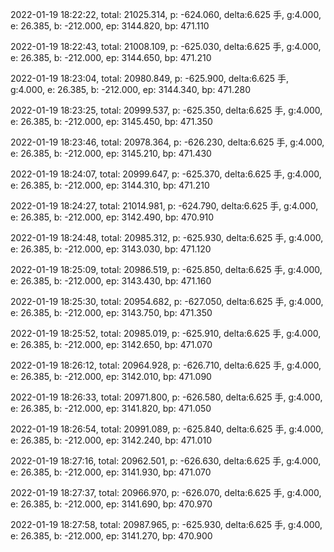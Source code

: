 2022-01-19 18:22:22, total: 21025.314, p: -624.060, delta:6.625 手, g:4.000, e: 26.385, b: -212.000, ep: 3144.820, bp: 471.110

2022-01-19 18:22:43, total: 21008.109, p: -625.030, delta:6.625 手, g:4.000, e: 26.385, b: -212.000, ep: 3144.650, bp: 471.210

2022-01-19 18:23:04, total: 20980.849, p: -625.900, delta:6.625 手, g:4.000, e: 26.385, b: -212.000, ep: 3144.340, bp: 471.280

2022-01-19 18:23:25, total: 20999.537, p: -625.350, delta:6.625 手, g:4.000, e: 26.385, b: -212.000, ep: 3145.450, bp: 471.350

2022-01-19 18:23:46, total: 20978.364, p: -626.230, delta:6.625 手, g:4.000, e: 26.385, b: -212.000, ep: 3145.210, bp: 471.430

2022-01-19 18:24:07, total: 20999.647, p: -625.370, delta:6.625 手, g:4.000, e: 26.385, b: -212.000, ep: 3144.310, bp: 471.210

2022-01-19 18:24:27, total: 21014.981, p: -624.790, delta:6.625 手, g:4.000, e: 26.385, b: -212.000, ep: 3142.490, bp: 470.910

2022-01-19 18:24:48, total: 20985.312, p: -625.930, delta:6.625 手, g:4.000, e: 26.385, b: -212.000, ep: 3143.030, bp: 471.120

2022-01-19 18:25:09, total: 20986.519, p: -625.850, delta:6.625 手, g:4.000, e: 26.385, b: -212.000, ep: 3143.430, bp: 471.160

2022-01-19 18:25:30, total: 20954.682, p: -627.050, delta:6.625 手, g:4.000, e: 26.385, b: -212.000, ep: 3143.750, bp: 471.350

2022-01-19 18:25:52, total: 20985.019, p: -625.910, delta:6.625 手, g:4.000, e: 26.385, b: -212.000, ep: 3142.650, bp: 471.070

2022-01-19 18:26:12, total: 20964.928, p: -626.710, delta:6.625 手, g:4.000, e: 26.385, b: -212.000, ep: 3142.010, bp: 471.090

2022-01-19 18:26:33, total: 20971.800, p: -626.580, delta:6.625 手, g:4.000, e: 26.385, b: -212.000, ep: 3141.820, bp: 471.050

2022-01-19 18:26:54, total: 20991.089, p: -625.840, delta:6.625 手, g:4.000, e: 26.385, b: -212.000, ep: 3142.240, bp: 471.010

2022-01-19 18:27:16, total: 20962.501, p: -626.630, delta:6.625 手, g:4.000, e: 26.385, b: -212.000, ep: 3141.930, bp: 471.070

2022-01-19 18:27:37, total: 20966.970, p: -626.070, delta:6.625 手, g:4.000, e: 26.385, b: -212.000, ep: 3141.690, bp: 470.970

2022-01-19 18:27:58, total: 20987.965, p: -625.930, delta:6.625 手, g:4.000, e: 26.385, b: -212.000, ep: 3141.270, bp: 470.900
